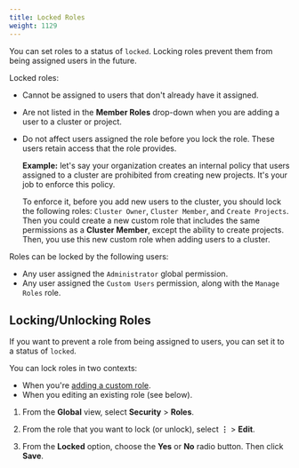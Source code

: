 ```yaml
---
title: Locked Roles
weight: 1129
---
```


You can set roles to a status of `locked`. Locking roles prevent them from being assigned users in the future.

Locked roles:

- Cannot be assigned to users that don't already have it assigned.
- Are not listed in the **Member Roles** drop-down when you are adding a user to a cluster or project.
- Do not affect users assigned the role before you lock the role. These users retain access that the role provides.

    **Example:** let's say your organization creates an internal policy that users assigned to a cluster are prohibited from creating new projects. It's your job to enforce this policy.

    To enforce it, before you add new users to the cluster, you should lock the following roles: `Cluster Owner`, `Cluster Member`, and `Create Projects`. Then you could create a new custom role that includes the same permissions as a __Cluster Member__, except the ability to create projects. Then, you use this new custom role when adding users to a cluster.

Roles can be locked by the following users:

- Any user assigned the `Administrator` global permission.
- Any user assigned the `Custom Users` permission, along with the `Manage Roles` role.


## Locking/Unlocking Roles

If you want to prevent a role from being assigned to users, you can set it to a status of `locked`.

You can lock roles in two contexts:

- When you're [adding a custom role]({{<baseurl>}}/rancher/v2.0.x-v2.4.x/en/admin-settings/rbac/default-custom-roles/).
- When you editing an existing role (see below).

1. From the **Global** view, select **Security** > **Roles**.

2. From the role that you want to lock (or unlock), select **&#8942;** > **Edit**.

3. From the **Locked** option, choose the **Yes** or **No** radio button. Then click **Save**.
